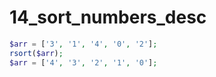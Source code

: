 14_sort_numbers_desc
=======================

```php
$arr = ['3', '1', '4', '0', '2'];
rsort($arr);
$arr = ['4', '3', '2', '1', '0'];
```
